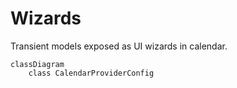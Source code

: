 # Wizards

Transient models exposed as UI wizards in calendar.

```mermaid
classDiagram
    class CalendarProviderConfig
```
